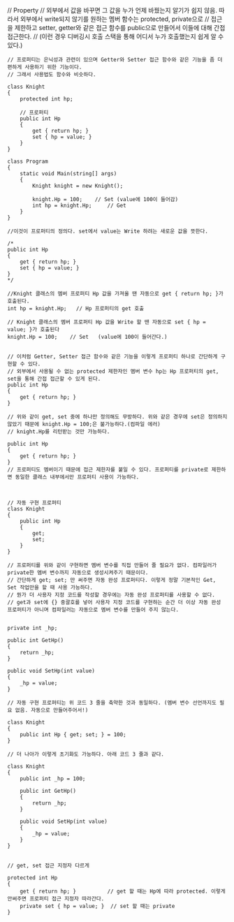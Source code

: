 // Property
    // 외부에서 값을 바꾸면 그 값을 누가 언제 바꿨는지 알기가 쉽지 않음. 따라서 외부에서 write되지 않기를 원하는 멤버 함수는 protected, private으로 
    // 접근을 제한하고 setter, getter와 같은 접근 함수를 public으로 만들어서 이들에 대해 간접 접근한다.
    // (이런 경우 디버깅시 호출 스택을 통해 어디서 누가 호출했는지 쉽게 알 수 있다.)
    
    // 프로퍼티는 은닉성과 관련이 있으며 Getter와 Setter 접근 함수와 같은 기능을 좀 더 편하게 사용하기 위한 기능이다.
    // 그래서 사용법도 함수와 비슷하다.

    class Knight
    {
        protected int hp;
        
        // 프로퍼티
        public int Hp
        {
            get { return hp; }
            set { hp = value; }
        }
    }

    class Program
    {
        static void Main(string[] args)
        {
            Knight knight = new Knight();

            knight.Hp = 100;    // Set (value에 100이 들어감)
            int hp = knight.Hp;     // Get
        }
    }
    
    //이것이 프로퍼티의 정의다. set에서 value는 Write 하려는 새로운 값을 뜻한다.
    
    /*
    public int Hp
    {
        get { return hp; }
        set { hp = value; }
    }
    */
    
    //Knight 클래스의 멤버 프로퍼티 Hp 값을 가져올 땐 자동으로 get { return hp; }가 호출된다.
    int hp = knight.Hp;   // Hp 프로퍼티의 get 호출
    
    // Knight 클래스의 멤버 프로퍼티 Hp 값을 Write 할 땐 자동으로 set { hp = value; }가 호출된다
    knight.Hp = 100;    // Set   (value에 100이 들어간다.)
    
    
    // 이처럼 Getter, Setter 접근 함수와 같은 기능을 이렇게 프로퍼티 하나로 간단하게 구현할 수 있다.
    // 외부에서 사용될 수 없는 protected 제한자인 멤버 변수 hp는 Hp 프로퍼티의 get, set을 통해 간접 접근할 수 있게 된다.
    public int Hp
    {
        get { return hp; }
    }
    
    // 위와 같이 get, set 중에 하나만 정의해도 무방하다. 위와 같은 경우에 set은 정의하지 않았기 때문에 knight.Hp = 100;은 불가능하다.(컴파일 에러)
    // knight.Hp를 리턴받는 것만 가능하다.

    public int Hp
    {
        get { return hp; }
    }
    // 프로퍼티도 멤버이기 때문에 접근 제한자를 붙일 수 있다. 프로퍼티를 private로 제한하면 동일한 클래스 내부에서만 프로퍼티 사용이 가능하다.
    
    
    
    // 자동 구현 프로퍼티
    class Knight
    {
        public int Hp
        {
            get;
            set;
        }
    }
    
    // 프로퍼티를 위와 같이 구현하면 멤버 변수를 직접 만들어 줄 필요가 없다. 컴파일러가 private한 멤버 변수까지 자동으로 생성시켜주기 때문이다.
    // 간단하게 get; set; 만 써주면 자동 완성 프로퍼티다. 이렇게 정말 기본적인 Get, Set 작업만을 할 때 사용 가능하다. 
    // 뭔가 더 사용자 지정 코드를 작성할 경우에는 자동 완성 프로퍼티를 사용할 수 없다. 
    // get과 set에 {} 중괄호를 넣어 사용자 지정 코드를 구현하는 순간 더 이상 자동 완성 프로퍼티가 아니며 컴파일러는 자동으로 멤버 변수를 만들어 주지 않는다.
    
    
    private int _hp;

    public int GetHp()
    {
        return _hp;
    }

    public void SetHp(int value)
    {
        _hp = value;
    }
    
    // 자동 구현 프로퍼티는 위 코드 3 줄을 축약한 것과 동일하다. (멤버 변수 선언까지도 필요 없음. 자동으로 만들어주어서!)

    class Knight
    {
        public int Hp { get; set; } = 100;
    }

    // 더 나아가 이렇게 초기화도 가능하다. 아래 코드 3 줄과 같다.
    
    class Knight
    {
        public int _hp = 100;

        public int GetHp()
        {
            return _hp;
        }

        public void SetHp(int value)
        {
            _hp = value;
        }
    }
    
    
    // get, set 접근 지정자 다르게
    
    protected int Hp
    {
        get { return hp; }          // get 할 때는 Hp에 따라 protected. 이렇게 안써주면 프로퍼티 접근 지정자 따라간다.
        private set { hp = value; }  // set 할 때는 private
    }
    
